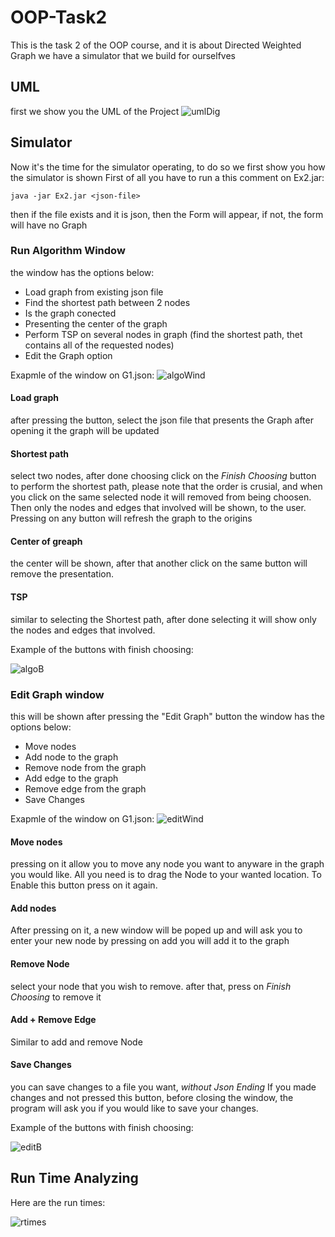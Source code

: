 # OOP-Task2
This is the task 2 of the OOP course, and it is about Directed Weighted Graph
we have a simulator that we build for ourselfves

## UML
first we show you the UML of the Project
![umlDig](/Ex2/pics/UML.png)

## Simulator
Now it's the time for the simulator operating, to do so we first show you how the simulator is shown
First of all you have to run a this comment on Ex2.jar:
```
java -jar Ex2.jar <json-file>
```
then if the file exists and it is json, then the Form will appear, if not, the form will have no Graph

### Run Algorithm Window
the window has the options below:
 - Load graph from existing json file
 - Find the shortest path between 2 nodes
 - Is the graph conected
 - Presenting the center of the graph
 - Perform TSP on several nodes in graph (find the shortest path, thet contains all of the requested nodes)
 - Edit the Graph option

Exapmle of the window on G1.json:
![algoWind](/Ex2/pics/AlgoWindows.png)

#### Load graph
after pressing the button, select the json file that presents the Graph
after opening it the graph will be updated

#### Shortest path
select two nodes, after done choosing click on the *Finish Choosing* button to perform the shortest path,
please note that the order is crusial, and when you click on the same selected node it will removed from being choosen.
Then only the nodes and edges that involved will be shown, to the user.
Pressing on any button will refresh the graph to the origins

#### Center of greaph
the center will be shown, after that another click on the same button will remove the presentation.

#### TSP
similar to selecting the Shortest path, after done selecting it will show only the nodes and edges that involved.

Example of the buttons with finish choosing:

![algoB](/Ex2/pics/AlgoButtons.png)


### Edit Graph window
this will be shown after pressing the "Edit Graph" button
the window has the options below:
 - Move nodes
 - Add node to the graph
 - Remove node from the graph
 - Add edge to the graph
 - Remove edge from the graph
 - Save Changes

Exapmle of the window on G1.json:
![editWind](/Ex2/pics/EditWindows.png)

#### Move nodes
pressing on it allow you to move any node you want to anyware in the graph you would like.
All you need is to drag the Node to your wanted location.
To Enable this button press on it again.

#### Add nodes
After pressing on it, a new window will be poped up and will ask you to enter your new node
by pressing on add you will add it to the graph

#### Remove Node 
select your node that you wish to remove. after that, press on *Finish Choosing* to remove it

#### Add + Remove Edge
Similar to add and remove Node

#### Save Changes
you can save changes to a file you want, *without Json Ending*
If you made changes and not pressed this button, before closing the window, the program will ask you if you would like to save your changes.


Example of the buttons with finish choosing:

![editB](/Ex2/pics/EditButtons.png)



## Run Time Analyzing
Here are the run times:

![rtimes](/Ex2/pics/RunTimes.jpg)

